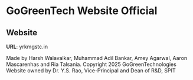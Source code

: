 # GoGreenTech Website Official

## Website

**URL**: yrkmgstc.in

Made by Harsh Walavalkar, Muhammad Adil Bankar, Amey Agarwal, Aaron Mascarenhas and Ria Talsania.
Copyright 2025 GoGreenTechnologies
Website owned by Dr. Y.S. Rao, Vice-Principal and Dean of R&D, SPIT